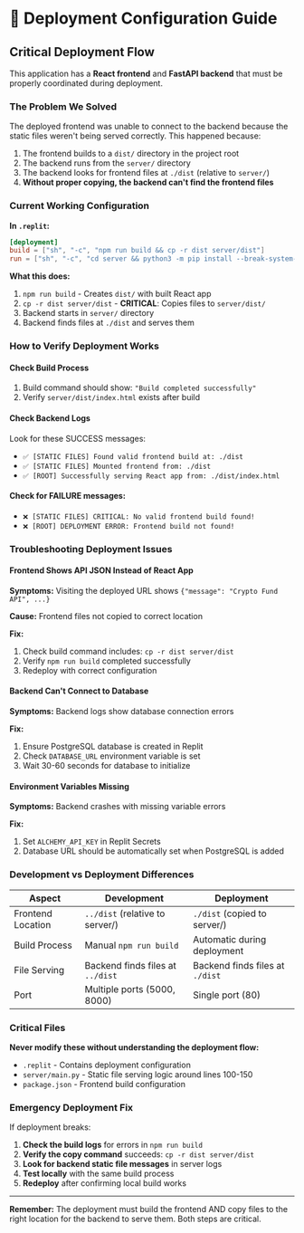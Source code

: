 
# 🚀 Deployment Configuration Guide

## Critical Deployment Flow

This application has a **React frontend** and **FastAPI backend** that must be properly coordinated during deployment.

### The Problem We Solved

The deployed frontend was unable to connect to the backend because the static files weren't being served correctly. This happened because:

1. The frontend builds to a `dist/` directory in the project root
2. The backend runs from the `server/` directory 
3. The backend looks for frontend files at `./dist` (relative to `server/`)
4. **Without proper copying, the backend can't find the frontend files**

### Current Working Configuration

**In `.replit`:**
```toml
[deployment]
build = ["sh", "-c", "npm run build && cp -r dist server/dist"]
run = ["sh", "-c", "cd server && python3 -m pip install --break-system-packages -r requirements.txt && python3 main.py"]
```

**What this does:**
1. `npm run build` - Creates `dist/` with built React app
2. `cp -r dist server/dist` - **CRITICAL**: Copies files to `server/dist/`
3. Backend starts in `server/` directory
4. Backend finds files at `./dist` and serves them

### How to Verify Deployment Works

#### Check Build Process
1. Build command should show: `"Build completed successfully"`
2. Verify `server/dist/index.html` exists after build

#### Check Backend Logs
Look for these SUCCESS messages:
- `✅ [STATIC FILES] Found valid frontend build at: ./dist`
- `✅ [STATIC FILES] Mounted frontend from: ./dist` 
- `✅ [ROOT] Successfully serving React app from: ./dist/index.html`

#### Check for FAILURE messages:
- `❌ [STATIC FILES] CRITICAL: No valid frontend build found!`
- `❌ [ROOT] DEPLOYMENT ERROR: Frontend build not found!`

### Troubleshooting Deployment Issues

#### Frontend Shows API JSON Instead of React App
**Symptoms:** Visiting the deployed URL shows `{"message": "Crypto Fund API", ...}`

**Cause:** Frontend files not copied to correct location

**Fix:** 
1. Check build command includes: `cp -r dist server/dist`
2. Verify `npm run build` completed successfully
3. Redeploy with correct configuration

#### Backend Can't Connect to Database  
**Symptoms:** Backend logs show database connection errors

**Fix:**
1. Ensure PostgreSQL database is created in Replit
2. Check `DATABASE_URL` environment variable is set
3. Wait 30-60 seconds for database to initialize

#### Environment Variables Missing
**Symptoms:** Backend crashes with missing variable errors

**Fix:**
1. Set `ALCHEMY_API_KEY` in Replit Secrets
2. Database URL should be automatically set when PostgreSQL is added

### Development vs Deployment Differences

| Aspect | Development | Deployment |
|--------|-------------|------------|
| Frontend Location | `../dist` (relative to server/) | `./dist` (copied to server/) |
| Build Process | Manual `npm run build` | Automatic during deployment |
| File Serving | Backend finds files at `../dist` | Backend finds files at `./dist` |
| Port | Multiple ports (5000, 8000) | Single port (80) |

### Critical Files

**Never modify these without understanding the deployment flow:**
- `.replit` - Contains deployment configuration
- `server/main.py` - Static file serving logic around lines 100-150
- `package.json` - Frontend build configuration

### Emergency Deployment Fix

If deployment breaks:

1. **Check the build logs** for errors in `npm run build`
2. **Verify the copy command** succeeds: `cp -r dist server/dist`  
3. **Look for backend static file messages** in server logs
4. **Test locally** with the same build process
5. **Redeploy** after confirming local build works

---

**Remember:** The deployment must build the frontend AND copy files to the right location for the backend to serve them. Both steps are critical.
